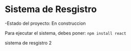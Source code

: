 <h1> Sistema de Resgistro </h1>

-Estado del proyecto: En construccion

Para ejecutar el sistema, debes poner:
```npm install react```

sistema de resgistro 2

